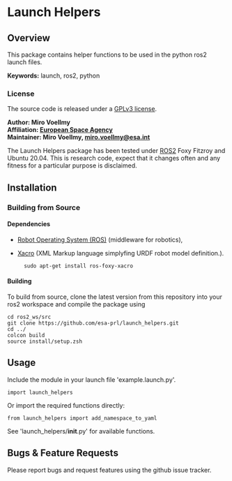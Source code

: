 # Launch Helpers

## Overview

This package contains helper functions to be used in the python ros2 launch files.

**Keywords:** launch, ros2, python

### License

The source code is released under a [GPLv3 license](https://www.gnu.org/licenses/gpl-3.0.en.html).

**Author: Miro Voellmy<br />
Affiliation: [European Space Agency](https://www.esa.int/)<br />
Maintainer: Miro Voellmy, miro.voellmy@esa.int**

The Launch Helpers package has been tested under [ROS2] Foxy Fitzroy and Ubuntu 20.04. This is research code, expect that it changes often and any fitness for a particular purpose is disclaimed.

## Installation

### Building from Source

#### Dependencies

- [Robot Operating System (ROS)](http://wiki.ros.org) (middleware for robotics),
- [Xacro](http://wiki.ros.org/xacro) (XML Markup language simplyfing URDF robot model definition.).

		sudo apt-get install ros-foxy-xacro

#### Building

To build from source, clone the latest version from this repository into your ros2 workspace and compile the package using

    cd ros2_ws/src
    git clone https://github.com/esa-prl/launch_helpers.git
    cd ../
    colcon build
    source install/setup.zsh


## Usage

Include the module in your launch file 'example.launch.py'.

    import launch_helpers

Or import the required functions directly:
    
    from launch_helpers import add_namespace_to_yaml


See 'launch_helpers/__init__.py' for available functions.

## Bugs & Feature Requests

Please report bugs and request features using the github issue tracker.


[ROS2]: http://www.ros.org